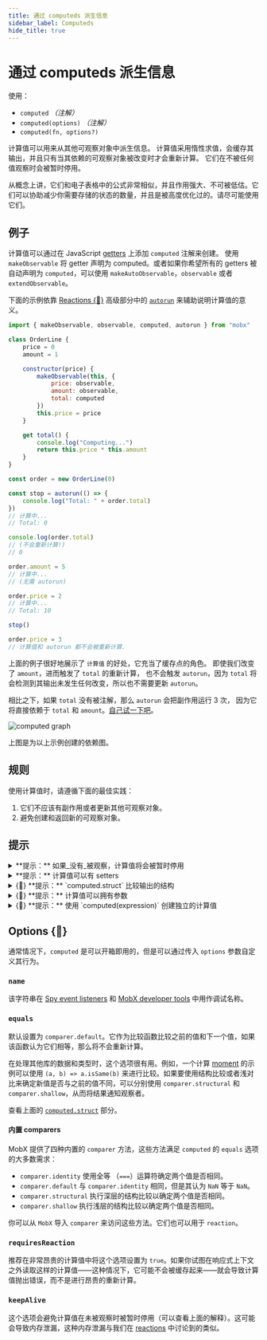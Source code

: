```yaml
---
title: 通过 computeds 派生信息
sidebar_label: Computeds
hide_title: true
---
```


<script async type="text/javascript" src="//cdn.carbonads.com/carbon.js?serve=CEBD4KQ7&placement=mobxjsorg" id="_carbonads_js"></script>

# 通过 computeds 派生信息

使用：

-   `computed` _（注解）_
-   `computed(options)` _（注解）_
-   `computed(fn, options?)`

计算值可以用来从其他可观察对象中派生信息。
计算值采用惰性求值，会缓存其输出，并且只有当其依赖的可观察对象被改变时才会重新计算。
它们在不被任何值观察时会被暂时停用。

从概念上讲，它们和电子表格中的公式非常相似，并且作用强大、不可被低估。它们可以协助减少你需要存储的状态的数量，并且是被高度优化过的。请尽可能使用它们。

## 例子

计算值可以通过在 JavaScript [getters](https://developer.mozilla.org/en-US/docs/Web/JavaScript/Reference/Functions/get) 上添加 `computed` 注解来创建。
使用 `makeObservable` 将 getter 声明为 computed。或者如果你希望所有的 getters 被自动声明为 `computed`，可以使用 `makeAutoObservable`，`observable` 或者 `extendObservable`。

下面的示例依靠 [Reactions {🚀}](reactions.md) 高级部分中的 [`autorun`](reactions.md#autorun) 来辅助说明计算值的意义。

```javascript
import { makeObservable, observable, computed, autorun } from "mobx"

class OrderLine {
    price = 0
    amount = 1

    constructor(price) {
        makeObservable(this, {
            price: observable,
            amount: observable,
            total: computed
        })
        this.price = price
    }

    get total() {
        console.log("Computing...")
        return this.price * this.amount
    }
}

const order = new OrderLine(0)

const stop = autorun(() => {
    console.log("Total: " + order.total)
})
// 计算中...
// Total: 0

console.log(order.total)
// (不会重新计算!)
// 0

order.amount = 5
// 计算中...
// (无需 autorun)

order.price = 2
// 计算中...
// Total: 10

stop()

order.price = 3
// 计算值和 autorun 都不会被重新计算.
```

上面的例子很好地展示了 `计算值` 的好处，它充当了缓存点的角色。
即使我们改变了 `amount`，进而触发了 `total` 的重新计算，
也不会触发 `autorun`，因为 `total` 将会检测到其输出未发生任何改变，所以也不需要更新 `autorun`。

相比之下，如果 `total` 没有被注解，那么 `autorun` 会把副作用运行 3 次，
因为它将直接依赖于 `total` 和 `amount`。[自己试一下吧](https://codesandbox.io/s/computed-3cjo9?file=/src/index.tsx)。

![computed graph](assets/computed-example.png)

上图是为以上示例创建的依赖图。

## 规则

使用计算值时，请遵循下面的最佳实践：

1. 它们不应该有副作用或者更新其他可观察对象。
2. 避免创建和返回新的可观察对象。

## 提示

<details id="computed-suspend"><summary>**提示：** 如果_没有_被观察，计算值将会被暂时停用<a href="#computed-suspend" class="tip-anchor"></a></summary>

如果你创建了一个计算属性但是并没有在任何 reaction 中使用它，那么它将不会被记忆化，并且其重新计算看起来会发生得更加频繁，而不是只发生在必要时。这有时会使新接触 MobX 的人感到困惑，他们也许习惯于使用像 [Reselect](https://github.com/reduxjs/reselect) 这样的库。
例如，我们在上面的例子后面加上两次对 `console.log(order.total)` 的调用，在调用了 `stop()` 之后，`total` 仍然会被重新计算两次。

MobX 将会自动挂起不活动的计算值
以避免不必要地更新未访问的计算值。但是，如果某些计算属性_没有_被任何 reaction 使用，当他们每次被请求的时候都会重新运行计算表达式，与普通属性的行为一致。

虽然直接操作计算属性这会导致效率下降，但是如果你在项目中使用 `observer`，`autorun` 等，它们会非常高效。

下面的代码说明了这个问题：

```javascript
// OrderLine 拥有一个计算属性 `total`.
const line = new OrderLine(2.0)

// 如果你在 reaction 之外访问 `line.total`, 那么它每次都会被重新计算.
setInterval(() => {
    console.log(line.total)
}, 60)
```

可以通过使用 `keepAlive` 选项来设置注解（[自己试一下吧](https://codesandbox.io/s/computed-3cjo9?file=/src/index.tsx)）或者创建一个不带任何选项的 `autorun(() => { someObject.someComputed })`，之后可以根据需要进行清理。
请注意，这两种解决方案都有造成内存泄漏的风险。更改这里的默认行为是一种反模式。

MobX 还可以使用 [`computedRequiresReaction`](configuration.md#computedrequiresreaction-boolean) 选项进行配置，以便在你从响应式上下文之外访问计算属性时报错。

</details>

<details id="computed-setter"><summary>**提示：** 计算值可以有 setters<a href="#computed-setter" class="tip-anchor"></a></summary>

你也可以为计算值定义一个 [setter](https://developer.mozilla.org/en-US/docs/Web/JavaScript/Reference/Functions/set)。需要注意的是，这些 setters 不能直接更改计算属性的值，
但是它们可以作用于计算属性的依赖项。setters 会被自动标记为 actions。例如：

```javascript
class Dimension {
    length = 2

    constructor() {
        makeAutoObservable(this)
    }

    get squared() {
        return this.length * this.length
    }
    set squared(value) {
        this.length = Math.sqrt(value)
    }
}
```

</details>

<details id="computed-struct"><summary>{🚀} **提示：** `computed.struct` 比较输出的结构<a href="#computed-struct" class="tip-anchor"></a></summary>

如果在结构上等同于先前的计算结构就不需要通知观察者的，则可以使用 `computed.struct`。在通知观察者之前，它将会对结构进行比较而不是检查具体的引用是否相同。例如：

```javascript
class Box {
    width = 0
    height = 0

    constructor() {
        makeObsevable(this, {
            x: observable,
            y: observable,
            topRight: computed.struct
        })
    }

    get topRight() {
        return {
            x: this.width,
            y: this.height
        }
    }
}
```

默认请款下，`computed` 的输出比较引用。因为上面例子中的 `topRight` 将始终产生一个新的结果对象，因此永远不会认为其等同于先前的输出。除非使用 `computed.struct`。

然而，上面的例子中_我们实际上并不需要 `computed.struct`_！
计算值通常会在它依赖的值改变时重新计算。
这就是为什么 `topRight` 只对 `width` 或者 `height` 的变化做出反应。
一旦发生了这些变化，我们总会得到一个不同的 `topRight`。`computed.struct` 将永远也不会命中缓存并且还会造成无效的计算，因此我们并不需要它。

在实践中，`computed.struct` 的作用远不如其听起来那么大。仅仅当依赖的可观察变量改变会出现相同的输出时才使用它。例如，我们会对坐标进行四舍五入，那么即使依赖的基础值不同，最终的坐标也可能等于先前的坐标。

查看 [`equals`](#equals) 选项自定义如何判断输出是否改变。

</details>

<details id="computed-with-args"><summary>{🚀} **提示：** 计算值可以拥有参数<a href="#computed-with-args" class="tip-anchor"></a></summary>

虽然 getters 不使用任何参数，但是在 [此处](computeds-with-args.md) 讨论了几种需要处理参数才可以派生值的策略。

</details>

<details id="standalone"><summary>{🚀} **提示：** 使用 `computed(expression)` 创建独立的计算值<a href="#standalone" class="tip-anchor"></a></summary>

`computed` 也可以作为一个函数直接调用，就像 [`observable.box`](api.md#observablebox) 一样创建一个独立的计算值。
在返回的对象上使用 `.get()` 获取当前的计算值。
这种使用 `computed` 的形式并不常见，但是在某些情况下，使用 computed 生成独立的计算值可能会很有用，我们在 [这里](computeds-with-args.md) 讨论了一种情况。

</details>

## Options {🚀}

通常情况下，`computed` 是可以开箱即用的，但是可以通过传入 `options` 参数自定义其行为。

### `name`

该字符串在 [Spy event listeners](analyzing-reactivity.md#spy) 和 [MobX developer tools](https://github.com/mobxjs/mobx-devtools) 中用作调试名称。

### `equals`

默认设置为 `comparer.default`。它作为比较函数比较之前的值和下一个值，如果该函数认为它们相等，那么将不会重新计算。

在处理其他库的数据和类型时，这个选项很有用。例如，一个计算 [moment](https://momentjs.com/) 的示例可以使用 `(a, b) => a.isSame(b)` 来进行比较。如果要使用结构比较或者浅对比来确定新值是否与之前的值不同，可以分别使用 `comparer.structural` 和 `comparer.shallow`，从而将结果通知观察者。

查看上面的 [`computed.struct`](#computed-struct) 部分。

#### 内置 comparers

MobX 提供了四种内置的 `comparer` 方法，这些方法满足 `computed` 的 `equals` 选项的大多数需求：

-   `comparer.identity` 使用全等 （`===`）运算符确定两个值是否相同。
-   `comparer.default` 与 `comparer.identity` 相同，但是其认为 `NaN` 等于 `NaN`。
-   `comparer.structural` 执行深层的结构比较以确定两个值是否相同。
-   `comparer.shallow` 执行浅层的结构比较以确定两个值是否相同。

你可以从 `MobX` 导入 `comparer` 来访问这些方法。它们也可以用于 `reaction`。

### `requiresReaction`

推荐在非常昂贵的计算值中将这个选项设置为 `true`。如果你试图在响应式上下文之外读取这样的计算值——这种情况下，它可能不会被缓存起来——就会导致计算值抛出错误，而不是进行昂贵的重新计算。

### `keepAlive`

这个选项会避免计算值在未被观察时被暂时停用（可以查看上面的解释）。这可能会导致内存泄漏，这种内存泄漏与我们在 [reactions](reactions.md#always-dispose-of-reactions) 中讨论到的类似。
